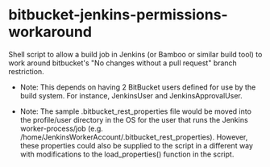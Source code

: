 # bitbucket-jenkins-permissions-workaround
Shell script to allow a build job in Jenkins (or Bamboo or similar build tool) to work around bitbucket's "No changes without a pull request" branch restriction.

* Note: This depends on having 2 BitBucket users defined for use by the build system.  For instance, JenkinsUser and JenkinsApprovalUser.

* Note: The sample .bitbucket_rest_properties file would be moved into the profile/user directory in the OS for
the user that runs the Jenkins worker-process/job (e.g. /home/JenkinsWorkerAccount/.bitbucket_rest_properties).
However, these properties could also be supplied to the script in a different way with modifications to the 
load_properties() function in the script.